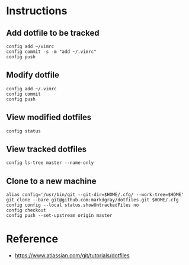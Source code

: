 # Instructions
## Add dotfile to be tracked
```
config add ~/vimrc
config commit -s -m "add ~/.vimrc"
config push
```
## Modify dotfile
```
config add ~/.vimrc
config commit
config push
```
## View modified dotfiles
```
config status
```
## View tracked dotfiles
```
config ls-tree master --name-only
```
## Clone to a new machine
```
alias config='/usr/bin/git --git-dir=$HOME/.cfg/ --work-tree=$HOME'
git clone --bare git@github.com:markdgray/dotfiles.git $HOME/.cfg
config config --local status.showUntrackedFiles no
config checkout
config push --set-upstream origin master
```
# Reference
* https://www.atlassian.com/git/tutorials/dotfiles
